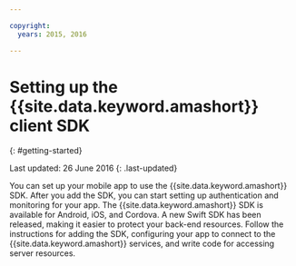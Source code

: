 ```yaml
---

copyright:
  years: 2015, 2016

---
```


# Setting up the {{site.data.keyword.amashort}} client SDK
{: #getting-started}

Last updated: 26 June 2016
{: .last-updated}

You can set up your mobile app to use the {{site.data.keyword.amashort}} SDK.  After you add the SDK, you can start setting up authentication and monitoring for your app. The {{site.data.keyword.amashort}} SDK is available for Android, iOS, and Cordova. A new Swift SDK has been released, making it easier to protect your back-end resources. Follow the instructions for adding the SDK, configuring your app to connect to the {{site.data.keyword.amashort}} services, and write code for accessing server resources.
